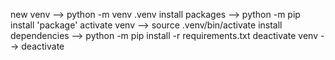 new venv                 --> python -m venv .venv
install packages         --> python -m pip install 'package'
activate venv            --> source .venv/bin/activate
install dependencies     --> python -m pip install -r requirements.txt
deactivate venv          --> deactivate